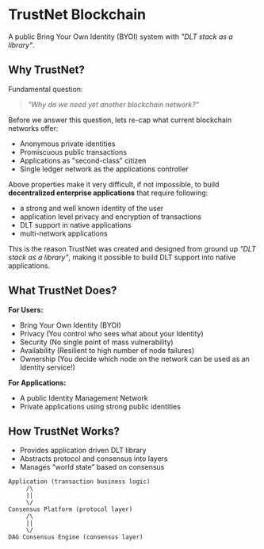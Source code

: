 # TrustNet Blockchain
A public Bring Your Own Identity (BYOI) system with _"DLT stack as a library"_.

## Why TrustNet?
Fundamental question:
> _"Why do we need yet another blockchain network?"_

Before we answer this question, lets re-cap what current blockchain networks offer:
* Anonymous private identities
* Promiscuous public transactions
* Applications as "second-class" citizen
* Single ledger network as the applications controller

Above properties make it very difficult, if not impossible, to build **decentralized enterprise applications** that require following:
* a strong and well known identity of the user
* application level privacy and encryption of transactions
* DLT support in native applications
* multi-network applications

This is the reason TrustNet was created and designed from ground up _"DLT stack as a library"_, making it possible to build DLT support into native applications.

## What TrustNet Does?
**For Users:**
* Bring Your Own Identity (BYOI)
* Privacy (You control who sees what about your Identity)
* Security (No single point of mass vulnerability)
* Availability (Resilient to high number of node failures)
* Ownership (You decide which node on the network can be used as an Identity service!)

**For Applications:**
* A public Identity Management Network
* Private applications using strong public identities

## How TrustNet Works?
* Provides application driven DLT library
* Abstracts protocol and consensus into layers
* Manages “world state” based on consensus

```
Application (transaction business logic)
     /\
     ||
     \/
Consensus Platform (protocol layer)
     /\
     ||
     \/
DAG Consensus Engine (consensus layer)
```
